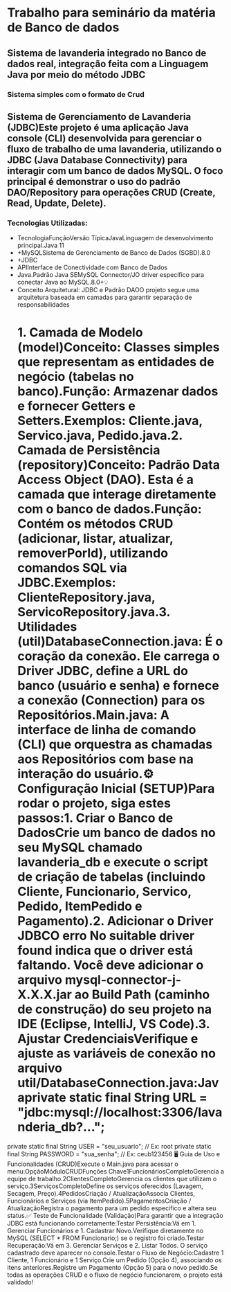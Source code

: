 # Trabalho para seminário da matéria de Banco de dados
## Sistema de lavanderia integrado no Banco de dados real, integração feita com a Linguagem Java por meio do método JDBC
### Sistema simples com o formato de Crud 

 ## Sistema de Gerenciamento de Lavanderia (JDBC)Este projeto é uma aplicação Java console (CLI) desenvolvida para gerenciar o fluxo de trabalho de uma lavanderia, utilizando o JDBC (Java Database Connectivity) para interagir com um banco de dados MySQL. O foco principal é demonstrar o uso do padrão DAO/Repository para operações CRUD (Create, Read, Update, Delete).
 ### Tecnologias Utilizadas:
 - TecnologiaFunçãoVersão TípicaJavaLinguagem de desenvolvimento principal.Java 11
 - +MySQLSistema de Gerenciamento de Banco de Dados (SGBD).8.0
 - +JDBC
 - APIInterface de Conectividade com Banco de Dados
 - Java.Padrão Java SEMySQL Connector/JO driver específico para conectar Java ao MySQL.8.0+💡
 - Conceito Arquitetural: JDBC e Padrão DAOO projeto segue uma arquitetura baseada em camadas para garantir separação de responsabilidades
   # 1. Camada de Modelo (model)Conceito: Classes simples que representam as entidades de negócio (tabelas no banco).Função: Armazenar dados e fornecer Getters e Setters.Exemplos: Cliente.java, Servico.java, Pedido.java.2. Camada de Persistência (repository)Conceito: Padrão Data Access Object (DAO). Esta é a camada que interage diretamente com o banco de dados.Função: Contém os métodos CRUD (adicionar, listar, atualizar, removerPorId), utilizando comandos SQL via JDBC.Exemplos: ClienteRepository.java, ServicoRepository.java.3. Utilidades (util)DatabaseConnection.java: É o coração da conexão. Ele carrega o Driver JDBC, define a URL do banco (usuário e senha) e fornece a conexão (Connection) para os Repositórios.Main.java: A interface de linha de comando (CLI) que orquestra as chamadas aos Repositórios com base na interação do usuário.⚙️ Configuração Inicial (SETUP)Para rodar o projeto, siga estes passos:1. Criar o Banco de DadosCrie um banco de dados no seu MySQL chamado lavanderia_db e execute o script de criação de tabelas (incluindo Cliente, Funcionario, Servico, Pedido, ItemPedido e Pagamento).2. Adicionar o Driver JDBCO erro No suitable driver found indica que o driver está faltando. Você deve adicionar o arquivo mysql-connector-j-X.X.X.jar ao Build Path (caminho de construção) do seu projeto na IDE (Eclipse, IntelliJ, VS Code).3. Ajustar CredenciaisVerifique e ajuste as variáveis de conexão no arquivo util/DatabaseConnection.java:Javaprivate static final String URL = "jdbc:mysql://localhost:3306/lavanderia_db?...";
private static final String USER = "seu_usuario"; // Ex: root
private static final String PASSWORD = "sua_senha"; // Ex: ceub123456
🖥️ Guia de Uso e Funcionalidades (CRUD)Execute o Main.java para acessar o menu:OpçãoMóduloCRUDFunções Chave1FuncionáriosCompletoGerencia a equipe de trabalho.2ClientesCompletoGerencia os clientes que utilizam o serviço.3ServiçosCompletoDefine os serviços oferecidos (Lavagem, Secagem, Preço).4PedidosCriação / AtualizaçãoAssocia Clientes, Funcionários e Serviços (via ItemPedido).5PagamentosCriação / AtualizaçãoRegistra o pagamento para um pedido específico e altera seu status.✅ Teste de Funcionalidade (Validação)Para garantir que a integração JDBC está funcionando corretamente:Testar Persistência:Vá em 1. Gerenciar Funcionários e 1. Cadastrar Novo.Verifique diretamente no MySQL (SELECT * FROM Funcionario;) se o registro foi criado.Testar Recuperação:Vá em 3. Gerenciar Serviços e 2. Listar Todos. O serviço cadastrado deve aparecer no console.Testar o Fluxo de Negócio:Cadastre 1 Cliente, 1 Funcionário e 1 Serviço.Crie um Pedido (Opção 4), associando os itens anteriores.Registre um Pagamento (Opção 5) para o novo pedido.Se todas as operações CRUD e o fluxo de negócio funcionarem, o projeto está validado!
